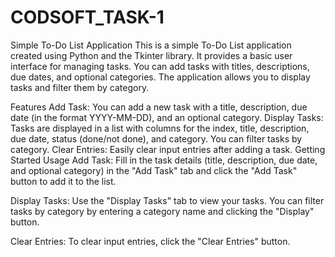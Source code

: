 # CODSOFT_TASK-1
Simple To-Do List Application
This is a simple To-Do List application created using Python and the Tkinter library. It provides a basic user interface for managing tasks. You can add tasks with titles, descriptions, due dates, and optional categories. The application allows you to display tasks and filter them by category.

Features
Add Task: You can add a new task with a title, description, due date (in the format YYYY-MM-DD), and an optional category.
Display Tasks: Tasks are displayed in a list with columns for the index, title, description, due date, status (done/not done), and category. You can filter tasks by category.
Clear Entries: Easily clear input entries after adding a task.
Getting Started
Usage
Add Task: Fill in the task details (title, description, due date, and optional category) in the "Add Task" tab and click the "Add Task" button to add it to the list.

Display Tasks: Use the "Display Tasks" tab to view your tasks. You can filter tasks by category by entering a category name and clicking the "Display" button.

Clear Entries: To clear input entries, click the "Clear Entries" button.

